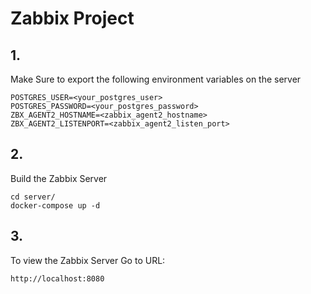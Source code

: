 # Zabbix Project

## 1.
Make Sure to export the following environment variables on the server

```
POSTGRES_USER=<your_postgres_user>
POSTGRES_PASSWORD=<your_postgres_password>
ZBX_AGENT2_HOSTNAME=<zabbix_agent2_hostname>
ZBX_AGENT2_LISTENPORT=<zabbix_agent2_listen_port>
```

## 2.
Build the Zabbix Server

```
cd server/
docker-compose up -d
```

## 3.
To view the Zabbix Server Go to URL:

```
http://localhost:8080
```
